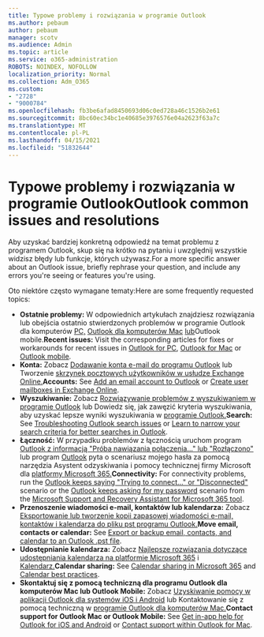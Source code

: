 ```yaml
---
title: Typowe problemy i rozwiązania w programie Outlook
ms.author: pebaum
author: pebaum
manager: scotv
ms.audience: Admin
ms.topic: article
ms.service: o365-administration
ROBOTS: NOINDEX, NOFOLLOW
localization_priority: Normal
ms.collection: Adm_O365
ms.custom:
- "2728"
- "9000784"
ms.openlocfilehash: fb3be6afad8450693d06c0ed728a46c1526b2e61
ms.sourcegitcommit: 8bc60ec34bc1e40685e3976576e04a2623f63a7c
ms.translationtype: MT
ms.contentlocale: pl-PL
ms.lasthandoff: 04/15/2021
ms.locfileid: "51832644"
---
```

# <a name="outlook-common-issues-and-resolutions"></a><span data-ttu-id="91a9e-102">Typowe problemy i rozwiązania w programie Outlook</span><span class="sxs-lookup"><span data-stu-id="91a9e-102">Outlook common issues and resolutions</span></span>

<span data-ttu-id="91a9e-103">Aby uzyskać bardziej konkretną odpowiedź na temat problemu z programem Outlook, skup się na krótko na pytaniu i uwzględnij wszystkie widzisz błędy lub funkcje, których używasz.</span><span class="sxs-lookup"><span data-stu-id="91a9e-103">For a more specific answer about an Outlook issue, briefly rephrase your question, and include any errors you're seeing or features you're using.</span></span>

<span data-ttu-id="91a9e-104">Oto niektóre często wymagane tematy:</span><span class="sxs-lookup"><span data-stu-id="91a9e-104">Here are some frequently requested topics:</span></span>

- <span data-ttu-id="91a9e-105">**Ostatnie problemy:**  W odpowiednich artykułach znajdziesz rozwiązania lub obejścia ostatnio stwierdzonych problemów w programie Outlook dla komputerów  [PC,](https://support.office.com/article/ecf61305-f84f-4e13-bb73-95a214ac1230)  [Outlook dla komputerów Mac](https://support.office.com/article/54afa5e3-db38-422a-9d94-3b55330ded8e)  [lub](https://support.office.com/article/a264ef01-9c88-48fb-9285-7017e4f31f02)Outlook mobile.</span><span class="sxs-lookup"><span data-stu-id="91a9e-105">**Recent issues:**  Visit the corresponding articles for fixes or workarounds for recent issues in  [Outlook for PC](https://support.office.com/article/ecf61305-f84f-4e13-bb73-95a214ac1230),  [Outlook for Mac](https://support.office.com/article/54afa5e3-db38-422a-9d94-3b55330ded8e)  or  [Outlook mobile](https://support.office.com/article/a264ef01-9c88-48fb-9285-7017e4f31f02).</span></span>
- <span data-ttu-id="91a9e-106">**Konta:**  Zobacz [Dodawanie konta e-mail do programu Outlook](https://support.office.com/article/6e27792a-9267-4aa4-8bb6-c84ef146101b) lub Tworzenie [skrzynek pocztowych użytkowników w usłudze Exchange Online.](https://docs.microsoft.com/Exchange/recipients-in-exchange-online/create-user-mailboxes)</span><span class="sxs-lookup"><span data-stu-id="91a9e-106">**Accounts:**  See  [Add an email account to Outlook](https://support.office.com/article/6e27792a-9267-4aa4-8bb6-c84ef146101b)  or  [Create user mailboxes in Exchange Online](https://docs.microsoft.com/Exchange/recipients-in-exchange-online/create-user-mailboxes).</span></span>
- <span data-ttu-id="91a9e-107">**Wyszukiwanie:**  Zobacz [Rozwiązywanie problemów z wyszukiwaniem w programie Outlook](https://support.office.com/article/2556b11f-f4d8-46be-b0a7-de33a3f4f066) lub Dowiedz się, jak zawęzić kryteria wyszukiwania, aby uzyskać lepsze wyniki wyszukiwania w [programie Outlook.](https://support.office.com/article/D824D1E9-A255-4C8A-8553-276FB895A8DA)</span><span class="sxs-lookup"><span data-stu-id="91a9e-107">**Search:**  See  [Troubleshooting Outlook search issues](https://support.office.com/article/2556b11f-f4d8-46be-b0a7-de33a3f4f066)  or  [Learn to narrow your search criteria for better searches in Outlook](https://support.office.com/article/D824D1E9-A255-4C8A-8553-276FB895A8DA).</span></span>
- <span data-ttu-id="91a9e-108">**Łączność:**  W przypadku problemów z łącznością uruchom program [Outlook z informacją "Próba nawiązania połączenia..." lub "Rozłączono"](https://aka.ms/SaRA-OutlookDisconnect) lub program [Outlook](https://aka.ms/SaRA-OutlookPwdPrompt) pyta o scenariusz mojego hasła za pomocą narzędzia Asystent odzyskiwania i pomocy technicznej firmy Microsoft dla [platformy Microsoft 365.](https://diagnostics.outlook.com/#/)</span><span class="sxs-lookup"><span data-stu-id="91a9e-108">**Connectivity:**  For connectivity problems, run the  [Outlook keeps saying "Trying to connect…" or "Disconnected"](https://aka.ms/SaRA-OutlookDisconnect)  scenario or the  [Outlook keeps asking for my password](https://aka.ms/SaRA-OutlookPwdPrompt)  scenario from the  [Microsoft Support and Recovery Assistant for Microsoft 365 tool](https://diagnostics.outlook.com/#/).</span></span>
- <span data-ttu-id="91a9e-109">**Przenoszenie wiadomości e-mail, kontaktów lub kalendarza:**  Zobacz [Eksportowanie lub tworzenie kopii zapasowej wiadomości e-mail, kontaktów i kalendarza do pliku pst programu Outlook.](https://support.office.com/article/14252b52-3075-4e9b-be4e-ff9ef1068f91)</span><span class="sxs-lookup"><span data-stu-id="91a9e-109">**Move email, contacts or calendar:**  See  [Export or backup email, contacts, and calendar to an Outlook .pst file](https://support.office.com/article/14252b52-3075-4e9b-be4e-ff9ef1068f91).</span></span>
- <span data-ttu-id="91a9e-110">**Udostępnianie kalendarza:**  Zobacz [Najlepsze rozwiązania dotyczące udostępniania kalendarza na platformie Microsoft 365](https://support.office.com/article/b576ecc3-0945-4d75-85f1-5efafb8a37b4) i [Kalendarz.](https://support.office.com/article/D93F72D3-2361-4E0D-8D6A-5C4939C17F39)</span><span class="sxs-lookup"><span data-stu-id="91a9e-110">**Calendar sharing:**  See  [Calendar sharing in Microsoft 365](https://support.office.com/article/b576ecc3-0945-4d75-85f1-5efafb8a37b4)  and  [Calendar best practices](https://support.office.com/article/D93F72D3-2361-4E0D-8D6A-5C4939C17F39).</span></span>
- <span data-ttu-id="91a9e-111">**Skontaktuj się z pomocą techniczną dla programu Outlook dla komputerów Mac lub Outlook Mobile:**  Zobacz [Uzyskiwanie pomocy w aplikacji Outlook dla systemów iOS i Android](https://support.office.com/article/218a22d1-9fa5-4889-b689-de1c63493243) lub Kontaktowanie się z pomocą techniczną w [programie Outlook dla komputerów Mac.](https://support.office.com/article/d0410177-8e65-4487-93f7-206a3a3d71a8)</span><span class="sxs-lookup"><span data-stu-id="91a9e-111">**Contact support for Outlook Mac or Outlook Mobile:**  See  [Get in-app help for Outlook for iOS and Android](https://support.office.com/article/218a22d1-9fa5-4889-b689-de1c63493243)  or  [Contact support within Outlook for Mac](https://support.office.com/article/d0410177-8e65-4487-93f7-206a3a3d71a8).</span></span>
